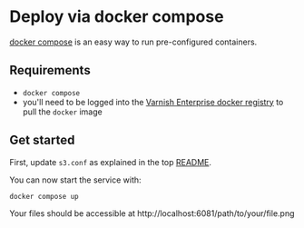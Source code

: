 # Deploy via docker compose

[docker compose](https://docs.docker.com/compose/) is an easy way to run pre-configured containers.

## Requirements

- `docker compose`
- you'll need to be logged into the [Varnish Enterprise docker registry](https://docs.varnish-software.com/tutorials/getting-started/varnish-enterprise-6.0/docker/) to pull the `docker` image

## Get started

First, update `s3.conf` as explained in the top [README](../README.md).

You can now start the service with:

``` bash
docker compose up
```

Your files should be accessible at http://localhost:6081/path/to/your/file.png
